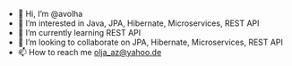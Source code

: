 - 👋 Hi, I’m @avolha
- 👀 I’m interested in Java, JPA, Hibernate, Microservices, REST API
- 🌱 I’m currently learning REST API
- 💞️ I’m looking to collaborate on JPA, Hibernate, Microservices, REST API
- 📫 How to reach me olja_az@yahoo.de

<!---
avolha/avolha is a ✨ special ✨ repository because its `README.md` (this file) appears on your GitHub profile.
You can click the Preview link to take a look at your changes.
--->
